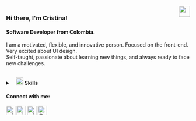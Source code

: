 <img src="https://i.ibb.co/tb7rHhk/Naranja-y-Blanco-Cupcake-H-pster-Logo.png" width="30px" height="30px" align="right" />

### Hi there, I'm Cristina!
<h4 align="start">Software Developer from Colombia.</h3>  
  
I am a motivated, flexible, and innovative person. Focused on the front-end. Very excited about UI design.<br>
Self-taught, passionate about learning new things, and always ready to face new challenges.<br>

<br>
<details>
	<summary>&nbsp;&nbsp;&nbsp;<img src="https://i.ibb.co/K5cyGgD/icons8-checkmark-52.png" width="20px" height="20px" /> <b>Skills</b></summary>
	<br/>
	<img src="https://img.shields.io/badge/-HTML%2FCSS-%23222326" alt="HTML/CSS"/>
	<img src="https://img.shields.io/badge/-JavaScript-%23222326" alt="Javascript"/>
	<img  src="https://img.shields.io/badge/-React-%23222326"  alt="React"/>
	<img  src="https://img.shields.io/badge/-Python-%23222326"  alt="Python"/>
	<img  src="https://img.shields.io/badge/-C-%23222326"  alt="C"/>
	<img  src="https://img.shields.io/badge/-Postman-%23222326"  alt="Postman"/>
	<img  src="https://img.shields.io/badge/-Firebase-%23222326"  alt="HTML5"/>
	<img  src="https://img.shields.io/badge/-Bootstrap-%23222326"  alt="Bootstrap"/>
	<img  src="https://img.shields.io/badge/-Adobe%20XD-%23222326" alt="AdobeXD"/>
</details>


<h4 align="left">Connect with me:</h4>  
<p align="left">  
<a href="https://twitter.com/crisruedap" target="blank"><img align="center" src="https://i.ibb.co/M76GHd7/icons8-twitter-50.png" alt="crisruedap" height="25" width="25" /></a>  
<a href="https://linkedin.com/in/crisruedap" target="blank"><img align="center" src="https://i.ibb.co/DMDtZ81/icons8-linkedin-50.png" alt="crisruedap" height="25" width="25" /></a>  
<a href="https://medium.com/@crisruedap" target="blank"><img align="center" src="https://i.ibb.co/R7wZyYn/icons8-medium-new-50-2.png" alt="cristina rueda" height="25" width="25" /></a>  
<a href="http:www.cristinarueda.site" target="blank"><img align="center" src="https://i.ibb.co/Rv62tjR/icons8-website-64.png" alt="@crisruedap" height="25" width="25" /></a>  
</p>
